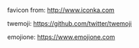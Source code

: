 favicon from: http://www.iconka.com

twemoji: https://github.com/twitter/twemoji

emojione: https://www.emojione.com
